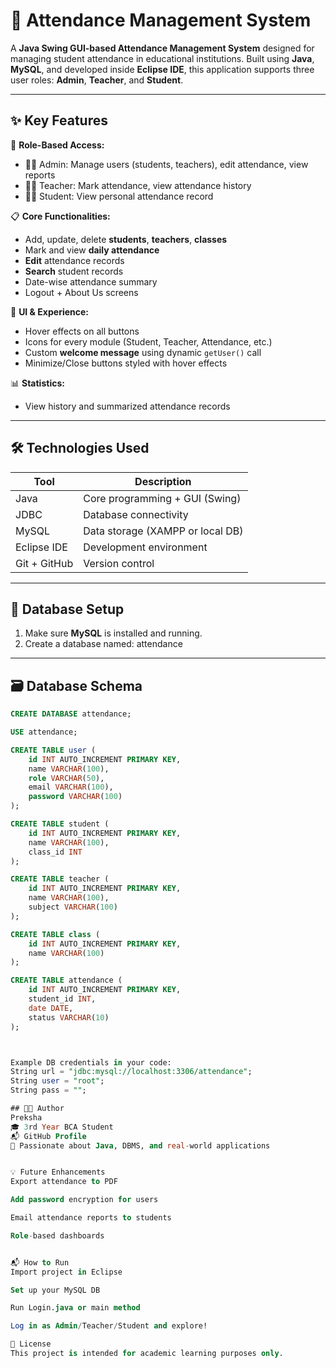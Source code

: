 # 📘 Attendance Management System

A **Java Swing GUI-based Attendance Management System** designed for managing student attendance in educational institutions. Built using **Java**, **MySQL**, and developed inside **Eclipse IDE**, this application supports three user roles: **Admin**, **Teacher**, and **Student**.

---

## ✨ Key Features

🔐 **Role-Based Access:**
- 👨‍🏫 Admin: Manage users (students, teachers), edit attendance, view reports
- 👩‍🏫 Teacher: Mark attendance, view attendance history
- 👨‍🎓 Student: View personal attendance record

📋 **Core Functionalities:**
- Add, update, delete **students**, **teachers**, **classes**
- Mark and view **daily attendance**
- **Edit** attendance records
- **Search** student records
- Date-wise attendance summary
- Logout + About Us screens

🎨 **UI & Experience:**
- Hover effects on all buttons
- Icons for every module (Student, Teacher, Attendance, etc.)
- Custom **welcome message** using dynamic `getUser()` call
- Minimize/Close buttons styled with hover effects

📊 **Statistics:**
- View history and summarized attendance records

---

## 🛠 Technologies Used

| Tool        | Description                     |
|-------------|---------------------------------|
| Java        | Core programming + GUI (Swing)  |
| JDBC        | Database connectivity            |
| MySQL       | Data storage (XAMPP or local DB) |
| Eclipse IDE | Development environment          |
| Git + GitHub| Version control                  |

---

## 💾 Database Setup

1. Make sure **MySQL** is installed and running.
2. Create a database named: attendance


---

## 🗃️ Database Schema

```sql
CREATE DATABASE attendance;

USE attendance;

CREATE TABLE user (
    id INT AUTO_INCREMENT PRIMARY KEY,
    name VARCHAR(100),
    role VARCHAR(50),
    email VARCHAR(100),
    password VARCHAR(100)
);

CREATE TABLE student (
    id INT AUTO_INCREMENT PRIMARY KEY,
    name VARCHAR(100),
    class_id INT
);

CREATE TABLE teacher (
    id INT AUTO_INCREMENT PRIMARY KEY,
    name VARCHAR(100),
    subject VARCHAR(100)
);

CREATE TABLE class (
    id INT AUTO_INCREMENT PRIMARY KEY,
    name VARCHAR(100)
);

CREATE TABLE attendance (
    id INT AUTO_INCREMENT PRIMARY KEY,
    student_id INT,
    date DATE,
    status VARCHAR(10)
);



Example DB credentials in your code:
String url = "jdbc:mysql://localhost:3306/attendance";
String user = "root";
String pass = "";

## 🧑‍💻 Author
Preksha
🎓 3rd Year BCA Student
📬 GitHub Profile
📍 Passionate about Java, DBMS, and real-world applications


💡 Future Enhancements
Export attendance to PDF

Add password encryption for users

Email attendance reports to students

Role-based dashboards


📬 How to Run
Import project in Eclipse

Set up your MySQL DB

Run Login.java or main method

Log in as Admin/Teacher/Student and explore!

📄 License
This project is intended for academic learning purposes only.



